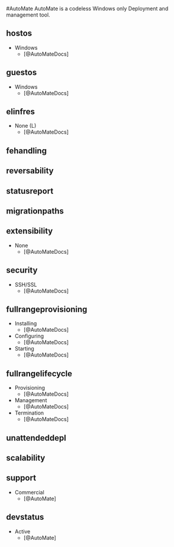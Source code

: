 #AutoMate
AutoMate is a codeless Windows only Deployment and management tool.

## hostos
- Windows
    - [@AutoMateDocs]

## guestos
- Windows
    - [@AutoMateDocs]

## elinfres
- None (L)
    - [@AutoMateDocs]

## fehandling

## reversability

## statusreport

## migrationpaths

## extensibility
- None
    - [@AutoMateDocs]

## security
- SSH/SSL
    - [@AutoMateDocs]

## fullrangeprovisioning
- Installing
    - [@AutoMateDocs]
- Configuring
    - [@AutoMateDocs]
- Starting
    - [@AutoMateDocs]

## fullrangelifecycle
- Provisioning
    - [@AutoMateDocs]
- Management
    - [@AutoMateDocs]
- Termination
    - [@AutoMateDocs]

## unattendeddepl

## scalability

## support
- Commercial
    - [@AutoMate]

## devstatus
- Active
    - [@AutoMate]
